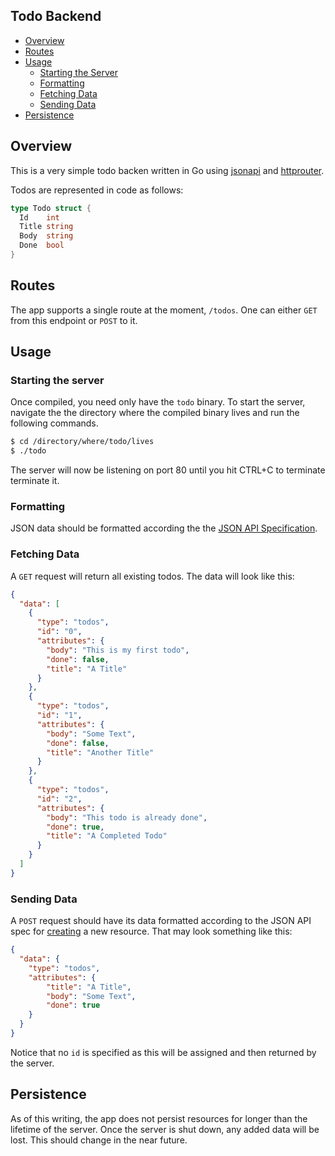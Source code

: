 Todo Backend
----

- [Overview](#overview)
- [Routes](#routes)
- [Usage](#usage)
  - [Starting the Server](#starting-the-server)
  - [Formatting](#formatting)
  - [Fetching Data](#fetching-data)
  - [Sending Data](#sending-data)
- [Persistence](#persistence)

## Overview

This is a very simple todo backen written in Go using [jsonapi][jsonapi] and
[httprouter][httprouter].

Todos are represented in code as follows:

```go
type Todo struct {                                                                 
  Id    int
  Title string
  Body  string
  Done  bool
}
```

## Routes
The app supports a single route at the moment, `/todos`. One can either `GET`
from this endpoint or `POST` to it.

## Usage

### Starting the server
Once compiled, you need only have the `todo` binary. To start the server,
navigate the the directory where the compiled binary lives and run the following
commands.

```bash
$ cd /directory/where/todo/lives
$ ./todo
```

The server will now be listening on port 80 until you hit CTRL+C to terminate
terminate it.

### Formatting
JSON data should be formatted according the the [JSON API Specification][jsonspec].

### Fetching Data
A `GET` request will return all existing todos. The data will look like this:

```json
{
  "data": [
    {
      "type": "todos",
      "id": "0",
      "attributes": {
        "body": "This is my first todo",
        "done": false,
        "title": "A Title"
      }
    },
    {
      "type": "todos",
      "id": "1",
      "attributes": {
        "body": "Some Text",
        "done": false,
        "title": "Another Title"
      }
    },
    {
      "type": "todos",
      "id": "2",
      "attributes": {
        "body": "This todo is already done",
        "done": true,
        "title": "A Completed Todo"
      }
    }
  ]
}
```

### Sending Data
A `POST` request should have its data formatted according to the JSON API spec
for [creating][jsoncreation] a new resource. That may look something like this:

```json
{
  "data": {
    "type": "todos",
    "attributes": {
        "title": "A Title",
        "body": "Some Text",
        "done": true
    }
  }
}
```

Notice that no `id` is specified as this will be assigned and then returned by
the server.

## Persistence
As of this writing, the app does not persist resources for longer than the
lifetime of the server. Once the server is shut down, any added data will be
lost. This should change in the near future.

[jsonapi]: https://github.com/shwoodard/jsonapi
[httprouter]: https://github.com/julienschmidt/httprouter
[jsonspec]: http://jsonapi.org/
[jsoncreation]: http://jsonapi.org/format/#crud-creating
